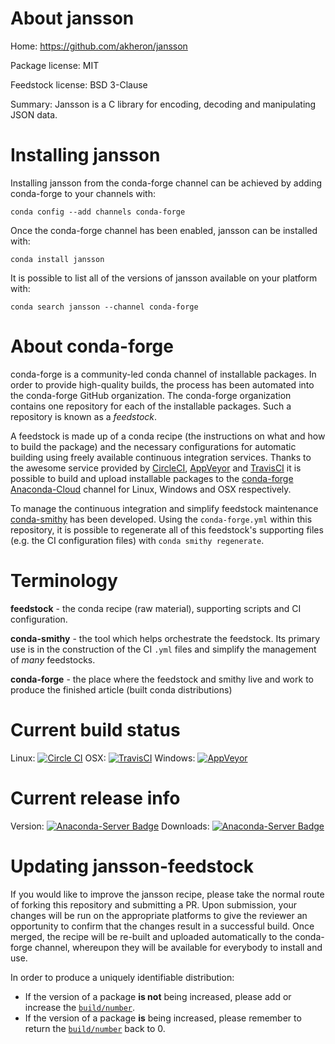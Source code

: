 About jansson
=============

Home: https://github.com/akheron/jansson

Package license: MIT

Feedstock license: BSD 3-Clause

Summary: Jansson is a C library for encoding, decoding and manipulating JSON data.



Installing jansson
==================

Installing jansson from the conda-forge channel can be achieved by adding conda-forge to your channels with:

```
conda config --add channels conda-forge
```

Once the conda-forge channel has been enabled, jansson can be installed with:

```
conda install jansson
```

It is possible to list all of the versions of jansson available on your platform with:

```
conda search jansson --channel conda-forge
```


About conda-forge
=================

conda-forge is a community-led conda channel of installable packages.
In order to provide high-quality builds, the process has been automated into the
conda-forge GitHub organization. The conda-forge organization contains one repository 
for each of the installable packages. Such a repository is known as a *feedstock*.

A feedstock is made up of a conda recipe (the instructions on what and how to build
the package) and the necessary configurations for automatic building using freely
available continuous integration services. Thanks to the awesome service provided by
[CircleCI](https://circleci.com/), [AppVeyor](http://www.appveyor.com/)
and [TravisCI](https://travis-ci.org/) it is possible to build and upload installable
packages to the [conda-forge](https://anaconda.org/conda-forge)
[Anaconda-Cloud](http://docs.anaconda.org/) channel for Linux, Windows and OSX respectively.

To manage the continuous integration and simplify feedstock maintenance
[conda-smithy](http://github.com/conda-forge/conda-smithy) has been developed.
Using the ``conda-forge.yml`` within this repository, it is possible to regenerate all of
this feedstock's supporting files (e.g. the CI configuration files) with ``conda smithy regenerate``.


Terminology
===========

**feedstock** - the conda recipe (raw material), supporting scripts and CI configuration.

**conda-smithy** - the tool which helps orchestrate the feedstock.
                   Its primary use is in the construction of the CI ``.yml`` files
                   and simplify the management of *many* feedstocks.

**conda-forge** - the place where the feedstock and smithy live and work to
                  produce the finished article (built conda distributions)

Current build status
====================

Linux: [![Circle CI](https://circleci.com/gh/conda-forge/jansson-feedstock.svg?style=svg)](https://circleci.com/gh/conda-forge/jansson-feedstock)
OSX: [![TravisCI](https://travis-ci.org/conda-forge/jansson-feedstock.svg?branch=master)](https://travis-ci.org/conda-forge/jansson-feedstock) 
Windows: [![AppVeyor](https://ci.appveyor.com/api/projects/status/github/conda-forge/jansson-feedstock?svg=True)](https://ci.appveyor.com/project/conda-forge/jansson-feedstock/branch/master)

Current release info
====================
Version: [![Anaconda-Server Badge](https://anaconda.org/conda-forge/jansson/badges/version.svg)](https://anaconda.org/conda-forge/jansson)
Downloads: [![Anaconda-Server Badge](https://anaconda.org/conda-forge/jansson/badges/downloads.svg)](https://anaconda.org/conda-forge/jansson)


Updating jansson-feedstock
==========================

If you would like to improve the jansson recipe, please take the normal
route of forking this repository and submitting a PR. Upon submission, your changes will
be run on the appropriate platforms to give the reviewer an opportunity to confirm that the
changes result in a successful build. Once merged, the recipe will be re-built and uploaded
automatically to the conda-forge channel, whereupon they will be available for everybody to
install and use.

In order to produce a uniquely identifiable distribution:
 * If the version of a package **is not** being increased, please add or increase
   the [``build/number``](http://conda.pydata.org/docs/building/meta-yaml.html#build-number-and-string). 
 * If the version of a package **is** being increased, please remember to return
   the [``build/number``](http://conda.pydata.org/docs/building/meta-yaml.html#build-number-and-string)
   back to 0.
